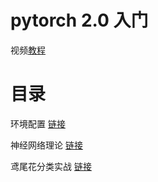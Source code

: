 # pytorch 2.0 入门

视频[教程](https://www.bilibili.com/video/BV1aT41147p2?p=1&vd_source=b6823bc44ae781b7c43717114fe04aad)

# 目录

环境配置  [链接](/environment/)

神经网络理论 [链接](/NeuralNetwork/)

鸢尾花分类实战  [链接]()